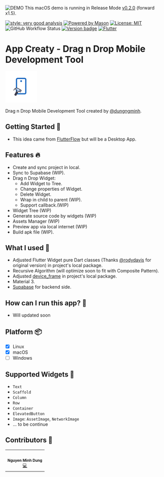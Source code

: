 ![DEMO](.github/screenshots/demo.gif)
This macOS demo is running in Release Mode [v0.2.0](https://github.com/dungngminh/app_creaty/releases/tag/0.2.0) (forward x1.5).

[![style: very good analysis][very_good_analysis_badge]][very_good_analysis_link]
[![Powered by Mason](https://img.shields.io/endpoint?url=https%3A%2F%2Ftinyurl.com%2Fmason-badge)](https://github.com/felangel/mason)
[![License: MIT][license_badge]][license_link]
![GitHub Workflow Status](https://img.shields.io/github/actions/workflow/status/dungngminh/app_creaty/deploy.yml)
[![Version badge](https://img.shields.io/github/v/release/dungngminh/app_creaty)](https://github.com/dungngminh/app_creaty/releases)
[![Flutter](https://img.shields.io/badge/Made%20with-Flutter-blue.svg)](https://flutter.dev/)

# App Creaty - Drag n Drop Mobile Development Tool

<img alt="AppLogo.jpeg" height="100" src=".github/screenshots/AppLogo.jpeg" width="100"/>

Drag n Drop Mobile Development Tool created by [@dungngminh](https://github.com/dungngminh).

## Getting Started 🤖

- This idea came from [FlutterFlow](https://flutterflow.io) but will be a Desktop App.

## Features 🔥

- Create and sync project in local.
- Sync to Supabase (WIP).
- Drag n Drop Widget:
  - Add Widget to Tree.
  - Change properties of Widget.
  - Delete Widget.
  - Wrap in child to parent (WIP).
  - Support callback.(WIP)
- Widget Tree (WIP)
- Generate source code by widgets (WIP)
- Assets Manager (WIP)
- Preview app via local internet (WIP)
- Build apk file (WIP).

## What I used 💪

- Adjusted Flutter Widget pure Dart classes (Thanks [@rodydavis](https://github.com/rodydavis) for original version) in project's local package.
- Recursive Algorithm (will optimize soon to fit with Composite Pattern).
- Adjusted [device_frame](https://pub.dev/packages/device_preview) in project's local package.
- Material 3.
- [Supabase](https://supabase.com/) for backend side.

## How can I run this app? 🚀

- Will updated soon

## Platform 📦

- [x] Linux
- [x] macOS
- [ ] Windows

## Supported Widgets 🤖

- `Text`
- `Scaffold`
- `Column`
- `Row`
- `Container`
- `ElevatedButton`
- `Image`: `AssetImage`, `NetworkImage`
- ... to be continue

## Contributors 🌟

<table>
  <tr>
    <td align="center"><img src="https://avatars.githubusercontent.com/u/63831488?v=4" width="100px;" alt=""/><br /><sub><b>Nguyen Minh Dung</b></sub></a><br /><a href="https://github.com/dungngminh/app_creaty/commits?author=dungngminh" title="Maintainer">💻</a> 
</tr>
</table>

[license_badge]: https://img.shields.io/badge/license-MIT-blue.svg
[license_link]: https://opensource.org/licenses/MIT
[very_good_analysis_badge]: https://img.shields.io/badge/style-very_good_analysis-B22C89.svg
[very_good_analysis_link]: https://pub.dev/packages/very_good_analysis
